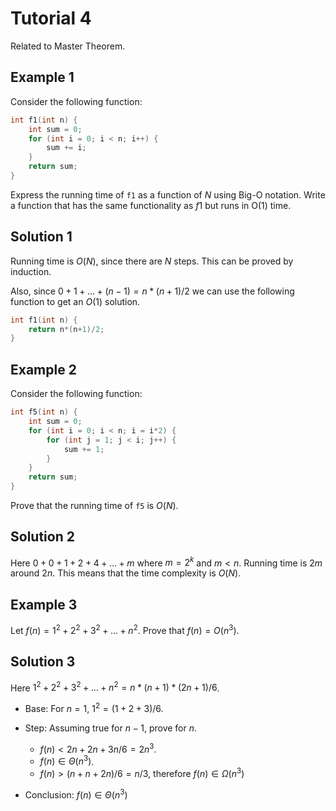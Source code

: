 # Tutorial 4

Related to Master Theorem.

## Example 1

Consider the following function:

```cpp
int f1(int n) {
    int sum = 0;
    for (int i = 0; i < n; i++) {
        sum += i;
    }
    return sum;
}
```

Express the running time of ``f1`` as a function of $N$ using Big-O notation. Write a function that has the same functionality as $f1$ but runs in O(1) time.

## Solution 1

Running time is $O(N)$, since there are $N$ steps. This can be proved by induction.

Also, since $0 + 1 + ... + (n - 1) = n * (n + 1) / 2$ we can use the following function to get an $O(1)$ solution.

```cpp
int f1(int n) {
    return n*(n+1)/2;
}
```

<!-- aside 
bignum arithemtic a+b has running time of log(a) + log(b)
-->

## Example 2

Consider the following function:

```cpp
int f5(int n) {
    int sum = 0;
    for (int i = 0; i < n; i = i*2) {
        for (int j = 1; j < i; j++) {
            sum += 1;
        }
    }
    return sum;
}
```

Prove that the running time of ``f5`` is $O(N)$.

## Solution 2

Here $0 + 0 + 1 + 2 + 4 + ... + m$ where $m = 2^k$ and $m < n$. Running time is $2m$ around $2n$. This means that the time complexity is $O(N)$.

<!-- to review above -->

## Example 3

Let $f(n) = 1^2 + 2^2 + 3^2 + ... + n^2$. Prove that $f(n) = O(n^3)$.

## Solution 3

Here $1^2 + 2^2 + 3^2 + ... + n^2 = n*(n+1)*(2n+1)/6$.

* Base: For $n = 1$, $1^2 = (1+2+3)/6$.
* Step: Assuming true for $n - 1$, prove for $n$.

    * $f(n) < 2n + 2n + 3n / 6 = 2n^3$.
    * $f(n) \in \Theta(n^3)$.
    * $f(n) > (n + n + 2n) / 6 = n/3$, therefore $f(n) \in \Omega(n^3)$

* Conclusion: $f(n) \in \Theta(n^3)$
